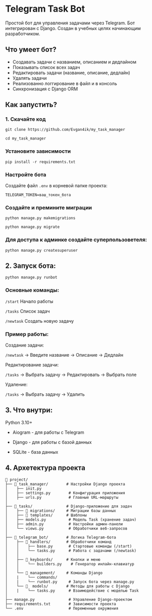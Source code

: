 # Telegram Task Bot

Простой бот для управления задачами через Telegram. Бот интегрирован с Django. Создан в учебных целях начинающим разработчиком.

## Что умеет бот?
-  Создавать задачи с названием, описанием и дедлайном
-  Показывать список всех задач
-  Редактировать задачи (название, описание, дедлайн)
-  Удалять задачи
-  Реализованно логгирование в файл и в консоль
-  Синхронизация с Django ORM


## Как запустить?

### 1. Скачайте код
```
git clone https://github.com/Evgan4ik/my_task_manager
```
```
cd my_task_manager
```
### Установите зависимости
```
pip install -r requirements.txt
```
### Настройте бота

Создайте файл `.env` в корневой папке проекта:
```
TELEGRAM_TOKEN=ваш_токен_бота
```
### Создайте и премините миграции
```
python manage.py makemigrations

python manage.py migrate
```
### Для доступа к админке создайте суперпользоветеля:
```
python manage.py createsuperuser
```

## 2. Запуск бота:
```
python manage.py runbot
```
### Основные команды:

`/start`	  Начало работы

`/tasks`	  Список задач

`/newtask`	Создать новую задачу

### Пример работы:

Создание задачи:

`/newtask` → Введите название → Описание → Дедлайн

Редактирование задачи:

`/tasks` → Выбрать задачу → Редактировать → Выбрать поле

Удаление:

`/tasks` → Выбрать задачу → Удалить


## 3. Что внутри:

Python 3.10+

- Aiogram - для работы с Telegram

- Django - для работы с базой данных

- SQLite - база данных

## 4. Архетектура проекта
```
📁 project/
├── 📁 task_manager/        # Настройки Django проекта
│    ├── init.py
│    ├── settings.py        # Конфигурация приложения
│    ├── urls.py            # Главные URL-маршруты
│
├── 📁 tasks/               # Django-приложение для задач
│    ├── 📁 migrations/     # Миграции базы данных
│    ├── 📁 templates/      # Шаблоны
│    ├── models.py          # Модель Task (хранение задач)
│    ├── admin.py           # Настройки админ-панели
│    └── views.py           # Обработчики веб-запросов
│
├── 📁 telegram_bot/        # Логика Telegram-бота
│    ├── 📁 handlers/       # Обработчики команд
│    │    ├── base.py       # Стартовые команды (/start)
│    │    └── tasks.py      # Работа с задачами (/newtask)
│    │
│    ├── 📁 keyboards/      # Кнопки и меню
│    │    └── builders.py    # Генератор инлайн-клавиатур
│    │
│    └── 📁 management/     # Команды Django
│    |    └── commands/
│    |    └── runbot.py     # Запуск бота через manage.py
│    └── 📁  models/        # Методы для работы с Django
│    |    └── tasks.py      # Взаимодействие с моделью Task
│
├── manage.py               # Управление Django-проектом
├── requirements.txt        # Зависимости проекта
└── .env                    # Переменные окружения
```

